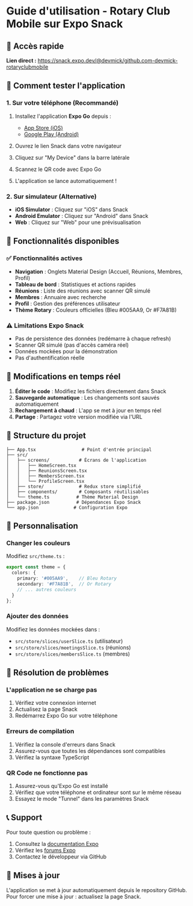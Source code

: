 # Guide d'utilisation - Rotary Club Mobile sur Expo Snack

## 🚀 Accès rapide

**Lien direct :** https://snack.expo.dev/@devmick/github.com-devmick-rotaryclubmobile

## 📱 Comment tester l'application

### 1. Sur votre téléphone (Recommandé)
1. Installez l'application **Expo Go** depuis :
   - [App Store (iOS)](https://apps.apple.com/app/expo-go/id982107779)
   - [Google Play (Android)](https://play.google.com/store/apps/details?id=host.exp.exponent)

2. Ouvrez le lien Snack dans votre navigateur
3. Cliquez sur "My Device" dans la barre latérale
4. Scannez le QR code avec Expo Go
5. L'application se lance automatiquement !

### 2. Sur simulateur (Alternative)
- **iOS Simulator** : Cliquez sur "iOS" dans Snack
- **Android Emulator** : Cliquez sur "Android" dans Snack
- **Web** : Cliquez sur "Web" pour une prévisualisation

## 🎯 Fonctionnalités disponibles

### ✅ Fonctionnalités actives
- **Navigation** : Onglets Material Design (Accueil, Réunions, Membres, Profil)
- **Tableau de bord** : Statistiques et actions rapides
- **Réunions** : Liste des réunions avec scanner QR simulé
- **Membres** : Annuaire avec recherche
- **Profil** : Gestion des préférences utilisateur
- **Thème Rotary** : Couleurs officielles (Bleu #005AA9, Or #F7A81B)

### ⚠️ Limitations Expo Snack
- Pas de persistence des données (redémarre à chaque refresh)
- Scanner QR simulé (pas d'accès caméra réel)
- Données mockées pour la démonstration
- Pas d'authentification réelle

## 🔧 Modifications en temps réel

1. **Éditer le code** : Modifiez les fichiers directement dans Snack
2. **Sauvegarde automatique** : Les changements sont sauvés automatiquement
3. **Rechargement à chaud** : L'app se met à jour en temps réel
4. **Partage** : Partagez votre version modifiée via l'URL

## 📁 Structure du projet

```
├── App.tsx                 # Point d'entrée principal
├── src/
│   ├── screens/           # Écrans de l'application
│   │   ├── HomeScreen.tsx
│   │   ├── ReunionsScreen.tsx
│   │   ├── MembersScreen.tsx
│   │   └── ProfileScreen.tsx
│   ├── store/             # Redux store simplifié
│   ├── components/        # Composants réutilisables
│   └── theme.ts          # Thème Material Design
├── package.json          # Dépendances Expo Snack
└── app.json             # Configuration Expo
```

## 🎨 Personnalisation

### Changer les couleurs
Modifiez `src/theme.ts` :
```typescript
export const theme = {
  colors: {
    primary: '#005AA9',    // Bleu Rotary
    secondary: '#F7A81B',  // Or Rotary
    // ... autres couleurs
  }
};
```

### Ajouter des données
Modifiez les données mockées dans :
- `src/store/slices/userSlice.ts` (utilisateur)
- `src/store/slices/meetingsSlice.ts` (réunions)
- `src/store/slices/membersSlice.ts` (membres)

## 🐛 Résolution de problèmes

### L'application ne se charge pas
1. Vérifiez votre connexion internet
2. Actualisez la page Snack
3. Redémarrez Expo Go sur votre téléphone

### Erreurs de compilation
1. Vérifiez la console d'erreurs dans Snack
2. Assurez-vous que toutes les dépendances sont compatibles
3. Vérifiez la syntaxe TypeScript

### QR Code ne fonctionne pas
1. Assurez-vous qu'Expo Go est installé
2. Vérifiez que votre téléphone et ordinateur sont sur le même réseau
3. Essayez le mode "Tunnel" dans les paramètres Snack

## 📞 Support

Pour toute question ou problème :
1. Consultez la [documentation Expo](https://docs.expo.dev/)
2. Vérifiez les [forums Expo](https://forums.expo.dev/)
3. Contactez le développeur via GitHub

## 🔄 Mises à jour

L'application se met à jour automatiquement depuis le repository GitHub.
Pour forcer une mise à jour : actualisez la page Snack.
